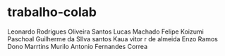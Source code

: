 # trabalho-colab

Leonardo Rodrigues Oliveira Santos
Lucas Machado
Felipe Koizumi Paschoal
Guilherme da SIlva santos
Kaua vitor r de almeida
Enzo Ramos Dono Marrtins
Murilo Antonio Fernandes Correa

